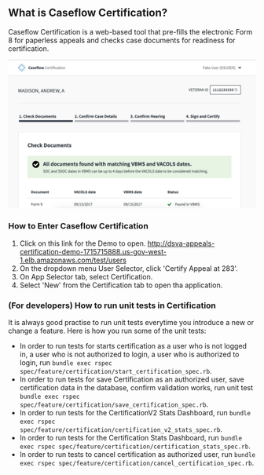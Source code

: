 ## What is Caseflow Certification?

Caseflow Certification is a web-based tool that pre-fills the electronic Form 8 for paperless appeals and checks case documents for readiness for certification.

![Screenshot of Caseflow Certification ](certification.png "Caseflow Certification")

### How to Enter Caseflow Certification
1. Click on this link for the Demo to open. http://dsva-appeals-certification-demo-1715715888.us-gov-west-1.elb.amazonaws.com/test/users
2. On the dropdown menu User Selector, click 'Certify Appeal at 283'.
3. On App Selector tab, select Certification.
4. Select 'New' from the Certification tab to open tha application.

### (For developers) How to run unit tests in Certification
It is always good practise to run unit tests everytime you introduce a new or change a feature. Here is how you run some of the unit tests:

* In order to run tests for starts certification as a user who is not logged in, a user who is not authorized to login, a user who is authorized to login, run `bundle exec rspec spec/feature/certification/start_certification_spec.rb`.
* In order to run tests for save Certification as an authorized user, save certification data in the database, confirm validation works, run unit test 
`bundle exec rspec spec/feature/certification/save_certification_spec.rb`.
* In order to run tests for the CertificationV2 Stats Dashboard, run `bundle exec rspec spec/feature/certification/certification_v2_stats_spec.rb`.
* In order to run tests for the Certification Stats Dashboard, run `bundle exec rspec spec/feature/certification/certification_stats_spec.rb`.
* In order to run tests to cancel certification as authorized user, run `bundle exec rspec spec/feature/certification/cancel_certification_spec.rb`.

